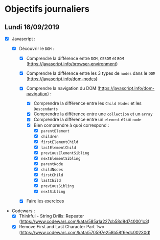 # Objectifs journaliers

## Lundi 16/09/2019


* [X] Javascript :
  * [X] Découvrir le `DOM` :

    * [X] Comprendre la différence entre `DOM`, `CSSOM` et `BOM` (https://javascript.info/browser-environment)

    * [X] Comprendre la différence entre les 3 types de `nodes` dans le `DOM` (https://javascript.info/dom-nodes)

    * [X] Comprendre la navigation du DOM (https://javascript.info/dom-navigation) :
      * [X] Comprendre la différence entre les `Child Nodes` et les `Descendants`
      * [X] Comprendre la différence entre une `collection` et un `array`
      * [X] Comprendre la différence entre un `element` et un `node`
      * [X] Bien comprendre à quoi correspond : 
        * [X] `parentElement`
        * [X] `children`
        * [X] `firstElementChild`
        * [X] `lastElementChild`
        * [X] `previousElementSibling`
        * [X] `nextElementSibling`
        * [X] `parentNode`
        * [X] `childNodes`
        * [X] `firstChild`
        * [X] `lastChild`
        * [X] `previousSibling`
        * [X] `nextSibling`
    * [X] Faire les exercices




* Codewars :
  * [X] Thinkful - String Drills: Repeater (https://www.codewars.com/kata/585a1a227cb58d8d740001c3)
  * [X] Remove First and Last Character Part Two (https://www.codewars.com/kata/570597e258b58f6edc00230d)
